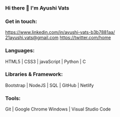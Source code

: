 ### Hi there 👋 I'm Ayushi Vats

### Get in touch: 
https://www.linkedin.com/in/ayushi-vats-b3b7881aa/  21ayushi.vats@gmail.com  https://twitter.com/home

### Languages:
HTML5 | CSS3 | javaScript | Python | C

### Libraries & Framework:
Bootstrap | NodeJS | SQL | GitHub | Netlify
 
### Tools:
Git | Google Chrome
Windows | Visual Studio Code
 
